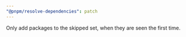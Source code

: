 ```yaml
---
"@pnpm/resolve-dependencies": patch
---
```


Only add packages to the skipped set, when they are seen the first time.
